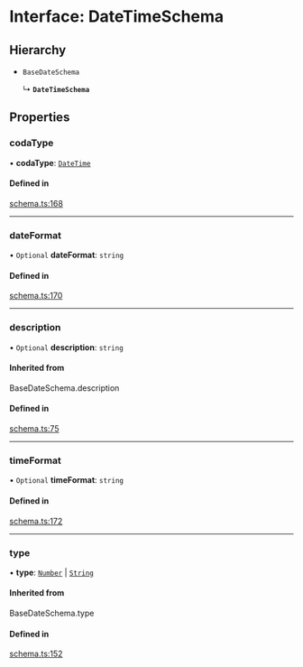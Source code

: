 # Interface: DateTimeSchema

## Hierarchy

- `BaseDateSchema`

  ↳ **`DateTimeSchema`**

## Properties

### codaType

• **codaType**: [`DateTime`](../enums/ValueHintType.md#datetime)

#### Defined in

[schema.ts:168](https://github.com/coda/packs-sdk/blob/main/schema.ts#L168)

___

### dateFormat

• `Optional` **dateFormat**: `string`

#### Defined in

[schema.ts:170](https://github.com/coda/packs-sdk/blob/main/schema.ts#L170)

___

### description

• `Optional` **description**: `string`

#### Inherited from

BaseDateSchema.description

#### Defined in

[schema.ts:75](https://github.com/coda/packs-sdk/blob/main/schema.ts#L75)

___

### timeFormat

• `Optional` **timeFormat**: `string`

#### Defined in

[schema.ts:172](https://github.com/coda/packs-sdk/blob/main/schema.ts#L172)

___

### type

• **type**: [`Number`](../enums/ValueType.md#number) \| [`String`](../enums/ValueType.md#string)

#### Inherited from

BaseDateSchema.type

#### Defined in

[schema.ts:152](https://github.com/coda/packs-sdk/blob/main/schema.ts#L152)
